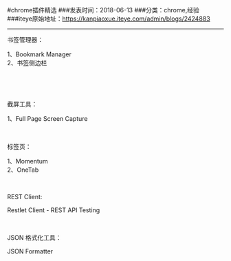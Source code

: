 #chrome插件精选
###发表时间：2018-06-13
###分类：chrome,经验
###iteye原始地址：<a href="https://kanpiaoxue.iteye.com/admin/blogs/2424883" target="_blank">https://kanpiaoxue.iteye.com/admin/blogs/2424883</a>

---

<div class="iteye-blog-content-contain" style="font-size: 14px;"> 
 <p>书签管理器：</p> 
 <div class="quote_div">
  1、Bookmark Manager
  <br>2、书签侧边栏
 </div> 
 <p>&nbsp;</p> 
 <p>&nbsp;</p> 
 <p>截屏工具：</p> 
 <div class="quote_div">
  1、Full Page Screen Capture
 </div> 
 <p>&nbsp;</p> 
 <p>标签页：</p> 
 <div class="quote_div">
  1、Momentum
 </div> 
 <div class="quote_div">
  2、OneTab
 </div> 
 <p>&nbsp;</p> 
 <p>REST Client:</p> 
 <div class="quote_div">
  Restlet Client - REST API Testing
 </div> 
 <p>&nbsp;</p> 
 <p>JSON 格式化工具：</p> 
 <div class="quote_div">
  JSON Formatter
 </div> 
 <p>&nbsp;</p> 
</div>